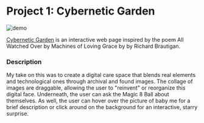 # Project 1: Cybernetic Garden

![demo](https://github.com/anniezhengg/iml400/blob/master/project-1/asset/project-1-archive.gif)

[Cybernetic Garden](https://anniezhengg.github.io/iml400/project-1/) is an interactive web page inspired by the poem All Watched Over by Machines of Loving Grace by by Richard Brautigan.

### Description

My take on this was to create a digital care space that blends real elements and technological ones through archival and found images. The collage of images are draggable, allowing the user to "reinvent" or reorganize this digital face. Underneath, the user can ask the Magic 8 Ball about themselves. As well, the user can hover over the picture of baby me for a brief description or click around on the background for an interactive, starry surprise.

